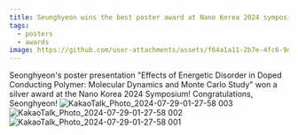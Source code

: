 ```yaml
---
title: Seunghyeon wins the best poster award at Nano Korea 2024 symposium!
tags:
  - posters
  - awards
image: https://github.com/user-attachments/assets/f64a1a11-2b7e-4fc6-9daf-3d2f37952c54
---
```


Seonghyeon's poster presentation "Effects of Energetic Disorder in Doped Conducting Polymer: Molecular Dynamics and Monte Carlo Study" won a silver award at the Nano Korea 2024 Symposium! Congratulations, Seonghyeon!
![KakaoTalk_Photo_2024-07-29-01-27-58 003](https://github.com/user-attachments/assets/f64a1a11-2b7e-4fc6-9daf-3d2f37952c54)
![KakaoTalk_Photo_2024-07-29-01-27-58 002](https://github.com/user-attachments/assets/fdb0ba5d-3f16-4524-bd5a-c3c0b5c0acdc)
![KakaoTalk_Photo_2024-07-29-01-27-58 001](https://github.com/user-attachments/assets/1af6fc40-e0e9-426e-b817-b6e85e1b187c)

